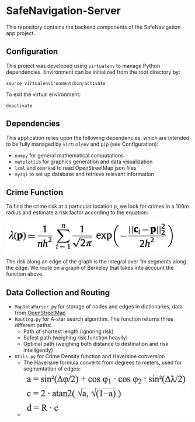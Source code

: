 # SafeNavigation-Server
This repository contains the backend components of the SafeNavigation app project.

Configuration
------------
This project was developed using `virtualenv` to manage Python dependencies. Environment can be initialized from the root directory by:
```
source virtualenvironment/bin/activate
```
To exit the virtual environment:
```
deactivate
```

Dependencies
------------
This application relies upon the following dependencies, which are intended to be fully managed by `virtualenv` and `pip` (see Configuration):
* `numpy` for general mathematical computations
* `matplotlib` for graphics generation and data visualization
* `lxml` and `osmread` to read OpenStreetMap json files
* `mysql` to set up database and retrieve relevant information

Crime Function
--------------
To find the crime risk at a particular location p, we look for crimes in a 100m radius and estimate a risk factor according to the equation:

![Gaussian Kernel](https://github.com/hbhargava7/NorthStar-Server/blob/master/images/Screen%20Shot%202016-11-13%20at%201.36.07%20AM.png) 

The risk along an edge of the graph is the integral over 1m segments along the edge. 
We route on a graph of Berkeley that takes into account the function above. 

Data Collection and Routing 
---------------------------
* `MapDataParser.py` for storage of nodes and edges in dictionaries, data from [OpenStreetMap](https://www.openstreetmap.org)
* `Routing.py` for A-star search algorithm. The function returns three different paths:
  * Path of shortest length (ignoring risk)
  * Safest path (weighing risk function heavily)
  * Optimal path (weighing both distance to destination and risk intelligently)
* `Utils.py` for Crime Density function and Haversine conversion 
  * The Haversine formula converts from degrees to meters, used for segmentation of edges:
  * ![Haversine](https://github.com/hbhargava7/NorthStar-Server/blob/master/images/Screen%20Shot%202016-11-13%20at%201.55.29%20AM.png)


